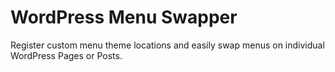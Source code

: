 WordPress Menu Swapper
===============

Register custom menu theme locations and easily swap menus on individual WordPress Pages or Posts.
